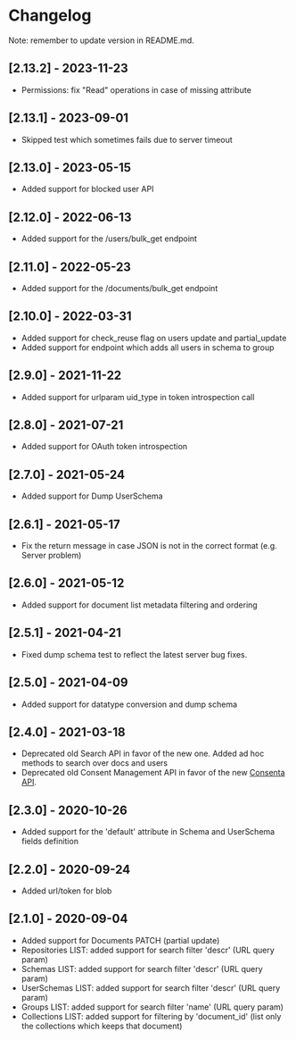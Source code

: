 # Changelog

Note: remember to update version in README.md.

## [2.13.2] - 2023-11-23
- Permissions: fix "Read" operations in case of missing attribute

## [2.13.1] - 2023-09-01
- Skipped test which sometimes fails due to server timeout

## [2.13.0] - 2023-05-15
- Added support for blocked user API

## [2.12.0] - 2022-06-13
- Added support for the /users/bulk_get endpoint

## [2.11.0] - 2022-05-23
- Added support for the /documents/bulk_get endpoint 

## [2.10.0] - 2022-03-31
- Added support for check_reuse flag on users update and partial_update 
- Added support for endpoint which adds all users in schema to group

## [2.9.0] - 2021-11-22
- Added support for urlparam uid_type in token introspection call

## [2.8.0] - 2021-07-21
- Added support for OAuth token introspection

## [2.7.0] - 2021-05-24
- Added support for Dump UserSchema

## [2.6.1] - 2021-05-17
- Fix the return message in case JSON is not in the correct format (e.g. Server problem)

## [2.6.0] - 2021-05-12
- Added support for document list metadata filtering and ordering

## [2.5.1] - 2021-04-21
- Fixed dump schema test to reflect the latest server bug fixes.

## [2.5.0] - 2021-04-09
- Added support for datatype conversion and dump schema

## [2.4.0] - 2021-03-18
- Deprecated old Search API in favor of the new one. Added ad hoc methods to
  search over docs and users
- Deprecated old Consent Management API in favor of the new 
  [Consenta API](https://docs.chino.io/consent/consentame/docs/v1).

## [2.3.0] - 2020-10-26 
- Added support for the 'default' attribute in Schema and UserSchema fields
  definition

## [2.2.0] - 2020-09-24 
- Added url/token for blob

## [2.1.0] - 2020-09-04
- Added support for Documents PATCH (partial update)
- Repositories LIST: added support for search filter 'descr' (URL query param)
- Schemas LIST: added support for search filter 'descr' (URL query param)
- UserSchemas LIST: added support for search filter 'descr' (URL query param)
- Groups LIST: added support for search filter 'name' (URL query param)
- Collections LIST: added support for filtering by 'document_id' (list only the
  collections which keeps that document)
